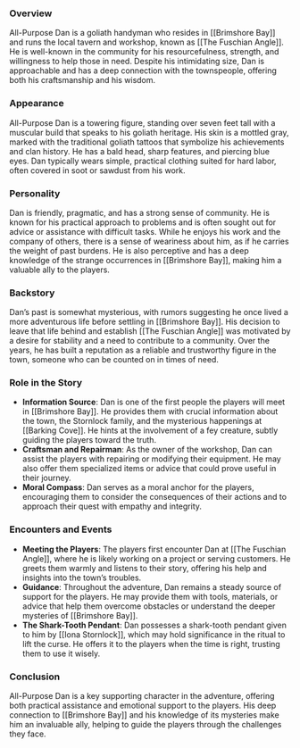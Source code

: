 
### **Overview**
All-Purpose Dan is a goliath handyman who resides in [[Brimshore Bay]] and runs the local tavern and workshop, known as [[The Fuschian Angle]]. He is well-known in the community for his resourcefulness, strength, and willingness to help those in need. Despite his intimidating size, Dan is approachable and has a deep connection with the townspeople, offering both his craftsmanship and his wisdom.

### **Appearance**
All-Purpose Dan is a towering figure, standing over seven feet tall with a muscular build that speaks to his goliath heritage. His skin is a mottled gray, marked with the traditional goliath tattoos that symbolize his achievements and clan history. He has a bald head, sharp features, and piercing blue eyes. Dan typically wears simple, practical clothing suited for hard labor, often covered in soot or sawdust from his work.

### **Personality**
Dan is friendly, pragmatic, and has a strong sense of community. He is known for his practical approach to problems and is often sought out for advice or assistance with difficult tasks. While he enjoys his work and the company of others, there is a sense of weariness about him, as if he carries the weight of past burdens. He is also perceptive and has a deep knowledge of the strange occurrences in [[Brimshore Bay]], making him a valuable ally to the players.

### **Backstory**
Dan’s past is somewhat mysterious, with rumors suggesting he once lived a more adventurous life before settling in [[Brimshore Bay]]. His decision to leave that life behind and establish [[The Fuschian Angle]] was motivated by a desire for stability and a need to contribute to a community. Over the years, he has built a reputation as a reliable and trustworthy figure in the town, someone who can be counted on in times of need.

### **Role in the Story**
- **Information Source**: Dan is one of the first people the players will meet in [[Brimshore Bay]]. He provides them with crucial information about the town, the Stornlock family, and the mysterious happenings at [[Barking Cove]]. He hints at the involvement of a fey creature, subtly guiding the players toward the truth.
- **Craftsman and Repairman**: As the owner of the workshop, Dan can assist the players with repairing or modifying their equipment. He may also offer them specialized items or advice that could prove useful in their journey.
- **Moral Compass**: Dan serves as a moral anchor for the players, encouraging them to consider the consequences of their actions and to approach their quest with empathy and integrity.

### **Encounters and Events**
- **Meeting the Players**: The players first encounter Dan at [[The Fuschian Angle]], where he is likely working on a project or serving customers. He greets them warmly and listens to their story, offering his help and insights into the town’s troubles.
- **Guidance**: Throughout the adventure, Dan remains a steady source of support for the players. He may provide them with tools, materials, or advice that help them overcome obstacles or understand the deeper mysteries of [[Brimshore Bay]].
- **The Shark-Tooth Pendant**: Dan possesses a shark-tooth pendant given to him by [[Iona Stornlock]], which may hold significance in the ritual to lift the curse. He offers it to the players when the time is right, trusting them to use it wisely.

### **Conclusion**
All-Purpose Dan is a key supporting character in the adventure, offering both practical assistance and emotional support to the players. His deep connection to [[Brimshore Bay]] and his knowledge of its mysteries make him an invaluable ally, helping to guide the players through the challenges they face.